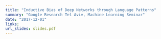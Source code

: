 ```yaml
---
title: "Inductive Bias of Deep Networks through Language Patterns"
summary: "Google Research Tel Aviv, Machine Learning Seminar"
date: "2017-12-01"
links:
url_slides: slides.pdf
---
```

